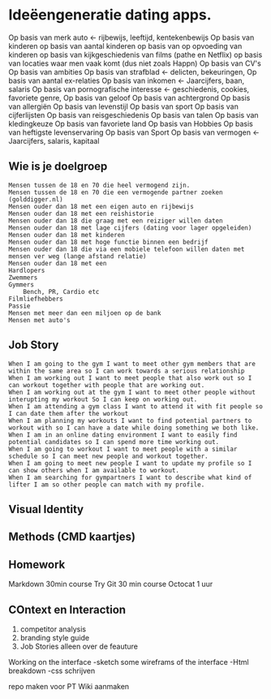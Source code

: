 # Ideëengeneratie dating apps.

Op basis van merk auto <- rijbewijs, leeftijd, kentekenbewijs
Op basis van kinderen 
op basis van aantal kinderen
op basis van op opvoeding van kinderen
op basis van kijkgeschiedenis van films (pathe en Netflix)
op basis van locaties waar men vaak komt (dus niet zoals Happn)
Op basis van CV's
Op basis van ambities
Op basis van strafblad <- delicten, bekeuringen,
Op basis van aantal ex-relaties 
Op basis van inkomen <- Jaarcijfers, baan, salaris
Op basis van pornografische interesse <- geschiedenis, cookies, favoriete genre,
Op basis van geloof 
Op basis van achtergrond
Op basis van allergiën
Op basis van levenstijl
Op basis van sport
Op basis van cijferlijsten
Op basis van reisgeschiedenis
Op basis van talen
Op basis van kledingkeuze
Op basis van favoriete land
Op basis van Hobbies
Op basis van heftigste levenservaring
Op basis van Sport
Op basis van vermogen <- Jaarcijfers, salaris, kapitaal

## Wie is je doelgroep
	Mensen tussen de 18 en 70 die heel vermogend zijn.
	Mensen tussen de 18 en 70 die een vermogende partner zoeken (golddigger.nl)
	Mensen ouder dan 18 met een eigen auto en rijbewijs
	Mensen ouder dan 18 met een reishistorie
	Mensen ouder dan 18 die graag met een reiziger willen daten
	Mensen ouder dan 18 met lage cijfers (dating voor lager opgeleiden)
	Mensen ouder dan 18 met kinderen
	Mensen ouder dan 18 met hoge functie binnen een bedrijf
	Mensen ouder dan 18 die via een mobiele telefoon willen daten met mensen ver weg (lange afstand relatie)
	Mensen ouder dan 18 met een 
	Hardlopers
	Zwemmers
	Gymmers
		Bench, PR, Cardio etc
	Filmliefhebbers
	Passie
	Mensen met meer dan een miljoen op de bank
	Mensen met auto's

## Job Story

	When I am going to the gym I want to meet other gym members that are within the same area so I can work towards a serious relationship
	When I am working out I want to meet people that also work out so I can workout together with people that are working out.
	When I am working out at the gym I want to meet other people without interupting my workout So I can keep on working out.
	When I am attending a gym class I want to attend it with fit people so I can date them after the workout
	When I am planning my workouts I want to find potential partners to workout with so I can have a date while doing something we both like.
	When I am in an online dating environment I want to easily find potential candidates so I can spend more time working out.
	When I am going to workout I want to meet people with a similar schedule so I can meet new people and workout together.
	When I am going to meet new people I want to update my profile so I can show others when I am available to workout.
	When I am searching for gympartners I want to describe what kind of lifter I am so other people can match with my profile.




## Visual Identity
## Methods (CMD kaartjes)


## Homework
Markdown 30min course
Try Git 30 min course
Octocat 1 uur

## COntext en Interaction
1. competitor analysis
2. branding style guide
3. Job Stories alleen over de feauture

Working on the interface
-sketch some wireframs of the interface
-Html breakdown
-css schrijven

repo maken voor PT
Wiki aanmaken
